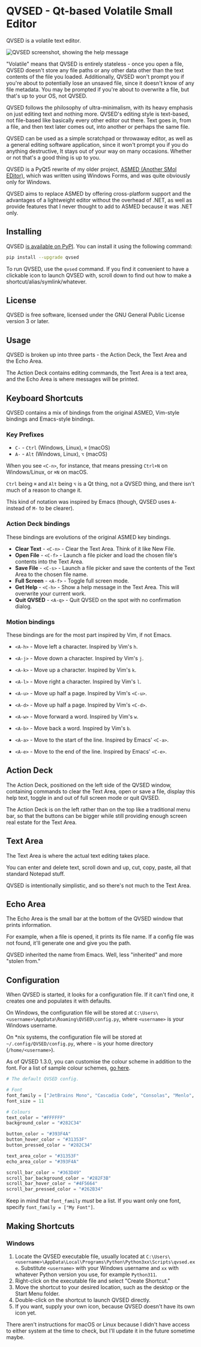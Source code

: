 # QVSED - Qt-based Volatile Small Editor

QVSED is a volatile text editor.

![QVSED screenshot, showing the help message](qvsed-screenshot.png)

"Volatile" means that QVSED is entirely stateless - once you open a file, QVSED doesn't store any file paths or any other data other than the text contents of the file you loaded. Additionally, QVSED won't prompt you if you're about to potentially lose an unsaved file, since it doesn't know of any file metadata. You may be prompted if you're about to overwrite a file, but that's up to your OS, not QVSED.

QVSED follows the philosophy of ultra-minimalism, with its heavy emphasis on just editing text and nothing more. QVSED's editing style is text-based, not file-based like basically every other editor out there. Text goes in, from a file, and then text later comes out, into another or perhaps the same file.

QVSED can be used as a simple scratchpad or throwaway editor, as well as a general editing software application, since it won't prompt you if you do anything destructive, It stays out of your way on many occasions. Whether or not that's a good thing is up to you.

QVSED is a PyQt5 rewrite of my older project, [ASMED (Another SMol EDitor)](https://github.com/That1M8Head/ASMED), which was written using Windows Forms, and was quite obviously only for Windows.

QVSED aims to replace ASMED by offering cross-platform support and the advantages of a lightweight editor without the overhead of .NET, as well as provide features that I never thought to add to ASMED because it was .NET only.

## Installing

QVSED [is available on PyPI](https://pypi.org/project/QVSED/). You can install it using the following command:

```bash
pip install --upgrade qvsed
```

To run QVSED, use the `qvsed` command. If you find it convenient to have a clickable icon to launch QVSED with, scroll down to find out how to make a shortcut/alias/symlink/whatever.

## License

QVSED is free software, licensed under the GNU General Public License version 3 or later.

## Usage

QVSED is broken up into three parts - the Action Deck, the Text Area and the Echo Area.

The Action Deck contains editing commands, the Text Area is a text area, and the Echo Area is where messages will be printed.

## Keyboard Shortcuts

QVSED contains a mix of bindings from the original ASMED, Vim-style bindings and Emacs-style bindings.

### Key Prefixes

+ `C-` - `Ctrl` (Windows, Linux), `⌘` (macOS)
+ `A-` - `Alt` (Windows, Linux), `⌥` (macOS)

When you see `<C-n>`, for instance, that means pressing `Ctrl+N` on Windows/Linux, or `⌘N` on macOS.

`Ctrl` being `⌘` and `Alt` being `⌥` is a Qt thing, not a QVSED thing, and there isn't much of a reason to change it.

This kind of notation was inspired by Emacs (though, QVSED uses `A-` instead of `M-` to be clearer).

### Action Deck bindings

These bindings are evolutions of the original ASMED key bindings.

+ **Clear Text** - `<C-n>` - Clear the Text Area. Think of it like New File.
+ **Open File** - `<C-f>` - Launch a file picker and load the chosen file's contents into the Text Area.
+ **Save File** - `<C-s>` - Launch a file picker and save the contents of the Text Area to the chosen file name.
+ **Full Screen** - `<A-f>` - Toggle full screen mode.
+ **Get Help** - `<C-h>` - Show a help message in the Text Area. This will overwrite your current work.
+ **Quit QVSED**  - `<A-q>` - Quit QVSED on the spot with no confirmation dialog.

### Motion bindings

These bindings are for the most part inspired by Vim, if not Emacs.

+ `<A-h>` - Move left a character. Inspired by Vim's `h`.
+ `<A-j>` - Move down a character. Inspired by Vim's `j`.
+ `<A-k>` - Move up a character. Inspired by Vim's `k`.
+ `<A-l>` - Move right a character. Inspired by Vim's `l`.

+ `<A-u>` - Move up half a page. Inspired by Vim's `<C-u>`.
+ `<A-d>` - Move up half a page. Inspired by Vim's `<C-d>`.

+ `<A-w>` - Move forward a word. Inspired by Vim's `w`.
+ `<A-b>` - Move back a word. Inspired by Vim's `b`.

+ `<A-a>` - Move to the start of the line. Inspired by Emacs' `<C-a>`.
+ `<A-e>` - Move to the end of the line. Inspired by Emacs' `<C-e>`.

## Action Deck

The Action Deck, positioned on the left side of the QVSED window, containing commands to clear the Text Area, open or save a file, display this help text, toggle in and out of full screen mode or quit QVSED.

The Action Deck is on the left rather than on the top like a traditional menu bar, so that the buttons can be bigger while still providing enough screen real estate for the Text Area.

## Text Area

The Text Area is where the actual text editing takes place.

You can enter and delete text, scroll down and up, cut, copy, paste, all that standard Notepad stuff.

QVSED is intentionally simplistic, and so there's not much to the Text Area.

## Echo Area

The Echo Area is the small bar at the bottom of the QVSED window that prints information.

For example, when a file is opened, it prints its file name. If a config file was not found, it'll generate one and give you the path.

QVSED inherited the name from Emacs. Well, less "inherited" and more "stolen from."

## Configuration

When QVSED is started, it looks for a configuration file. If it can't find one, it creates one and populates it with defaults.

On Windows, the configuration file will be stored at `C:\Users\<username>\AppData\Roaming\QVSED\config.py`, where `<username>` is your Windows username.

On *nix systems, the configuration file will be stored at `~/.config/QVSED/config.py`, where `~` is your home directory (`/home/<username>`).

As of QVSED 1.3.0, you can customise the colour scheme in addition to the font. For a list of sample colour schemes, [go here](COLOURS.md).

```python
# The default QVSED config.

# Font
font_family = ["JetBrains Mono", "Cascadia Code", "Consolas", "Menlo", "monospace"]
font_size = 11

# Colours
text_color = "#FFFFFF"
background_color = "#282C34"

button_color = "#393F4A"
button_hover_color = "#31353F"
button_pressed_color = "#282C34"

text_area_color = "#31353F"
echo_area_color = "#393F4A"

scroll_bar_color = "#363D49"
scroll_bar_background_color = "#282F3B"
scroll_bar_hover_color = "#4F5664"
scroll_bar_pressed_color = "#262B34"
```

Keep in mind that `font_family` *must* be a list. If you want only one font, specify `font_family = ["My Font"]`.

## Making Shortcuts

### Windows

1. Locate the QVSED executable file, usually located at `C:\Users\<username>\AppData\Local\Programs\Python\Python3xx\Scripts\qvsed.exe`. Substitute `<username>` with your Windows username and `xx` with whatever Python version you use, for example `Python311`.
2. Right-click on the executable file and select "Create Shortcut."
3. Move the shortcut to your desired location, such as the desktop or the Start Menu folder.
4. Double-click on the shortcut to launch QVSED directly.
5. If you want, supply your own icon, because QVSED doesn't have its own icon yet.

There aren't instructions for macOS or Linux because I didn't have access to either system at the time to check, but I'll update it in the future sometime maybe.
